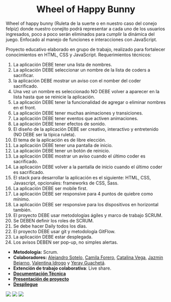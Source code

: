 <h1 align="center">Wheel of Happy Bunny</h1>
<p>Wheel of happy bunny (Ruleta de la suerte o en nuestro caso del conejo felpiz) donde nuestro conejito podrá representar a cada uno de los usuarios ingresados, poco a poco serán eliminados para cumplir la dinámica del juego. Enfocado al manejo de funciones e interacciones con JavaScript.</p>
<p>Proyecto educativo elaborado en grupo de trabajo, realizado para fortalecer conocimientos en HTML, CSS y JavaScript.
Requerimientos técnicos:
 <ol>
   <li>La aplicación DEBE tener una lista de nombres.</li>
   <li>La aplicación DEBE seleccionar un nombre de la lista de coders a sacrificar.</li>
   <li>la aplicación DEBE mostrar un aviso con el nomber del coder sacrificado.</li>
   <li>Una vez un nombre es seleccionado NO DEBE volver a aparecer en la lista hasta que se reinicie la aplicación.</li>
   <li>La aplicación DEBE tener la funcionalidad de agregar o eliminar nombres en el front.</li>
   <li>La aplicación DEBE tener muchas animaciones y transiciones.</li>
   <li>La aplicación DEBE tener eventos que activen animaciones.</li>
   <li>La aplicación DEBE tener efectos de sonido.</li>
   <li>El diseño de la aplicación DEBE ser creativo, interactivo y entretenido (NO DEBE ser la típica ruleta).</li>
   <li>El tema de la aplicación es de libre elección.</li>
   <li>La aplicación DEBE tener una pantalla de inicio.</li>
   <li>La aplicación DEBE tener un botón de reinicio.</li>
   <li>La aplicación DEBE mostrar un aviso cuando el último coder es sacrificado.</li>
   <li>La aplicación DEBE volver a la pantalla de inicio cuando el último coder es sacrificado.</li>
   <li>El stack para desarrollar la aplicación es el siguiente: HTML, CSS, Javascript, opcionales: frameworks de CSS, Sass.</li>
   <li>La aplicación DEBE ser mobile first.</li>
   <li>La aplicación DEBE ser responsive para 4 puntos de quiebre como mínimo.</li>
   <li>La aplicación DEBE ser responsive para los dispositivos en horizontal también.</li>
   <li>El proyecto DEBE usar metodologías ágiles y marco de trabajo SCRUM.</li>
   <li>Se DEBEN definir los roles de SCRUM.</li>
   <li>Se debe hacer Daily todos los días.</li>
   <li>El proyecto DEBE usar git y metodología GitFlow.</li>
   <li>La aplicación DEBE estar desplegada.</li>
   <li>Los avisos DEBEN ser pop-up, no simples alertas.</li>
 </ol>
</p>
<p>
  <ul>
    <li><b>Metodología:</b> Scrum.</li>
    <li>
      <b>Colaboradores:</b>
        <a href="https://github.com/Ale8604"> Alejandro Sotelo,</a>
        <a href="https://github.com/CamilaForer"> Camila Forero,</a>
        <a href="https://github.com/lidvegla"> Catalina Vega,</a>
        <a href="https://github.com/Jlbejarano662"> Jazmin Bejarno,</a>
        <a href="https://github.com/valentinaidrogo1999"> Valentina Idrogo</a> y
        <a href="https://github.com/yeray004"> Yeray Guachetá</a>.
    </li>
    <li><b>Extención de trabajo colaborativa</b>: Live share.</li>
    <li>
      <a href="https://docs.google.com/document/d/1Z7aW-o-frX4wxn9ZXm-dTLxXnflFqlTTa0-9BxLAR1I/edit?usp=sharing">
        <b> Documentación Técnica</b>
      </a>
    </li>
    <li>
      <a href="https://www.canva.com/design/DAFTcT2IPs8/i0RsAvaMk2RbjgLJ39Rphw/edit?utm_content=DAFTcT2IPs8&utm_campaign=designshare&utm_medium=link2&utm_source=sharebutton">
        <b>
          Presentación de proyecto
        </b>
      </a>
    </li>
    <li>
      <a href="https://wheel-of-happy.netlify.app/">
        <b>Despliegue</b>
      </a>
    </li>
  </ul>
</p>
<img src="https://user-images.githubusercontent.com/112450784/205680575-d99f7363-ad5a-45eb-9d4b-b74cb26782d2.png">
<img src="https://user-images.githubusercontent.com/112450784/205377390-b844a231-7afe-4292-837f-229b6ce95066.png">
<img src="https://user-images.githubusercontent.com/112450784/205677649-5d42d31b-aff3-47fe-8aab-4443e7877a2d.png">
